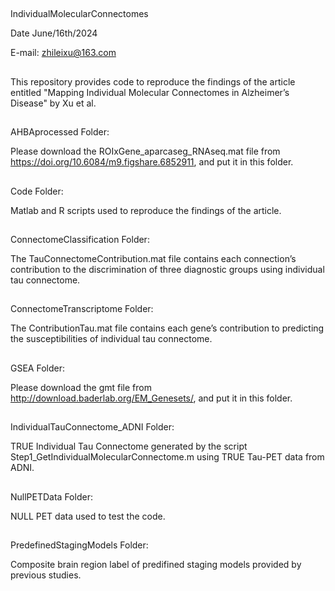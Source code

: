##
IndividualMolecularConnectomes

Date June/16th/2024

E-mail: zhileixu@163.com

##
This repository provides code to reproduce the findings of the article entitled "Mapping Individual Molecular Connectomes in Alzheimer’s Disease" by Xu et al.

##
AHBAprocessed Folder:

Please download the ROIxGene_aparcaseg_RNAseq.mat file from https://doi.org/10.6084/m9.figshare.6852911, and put it in this folder.


##
Code Folder:

Matlab and R scripts used to reproduce the findings of the article.

##
ConnectomeClassification Folder:

The TauConnectomeContribution.mat file contains each connection’s contribution to the discrimination of three diagnostic groups using individual tau connectome.

##
ConnectomeTranscriptome Folder:

The ContributionTau.mat file contains each gene’s contribution to predicting the susceptibilities of individual tau connectome.

##
GSEA Folder:

Please download the gmt file from http://download.baderlab.org/EM_Genesets/, and put it in this folder.

##
IndividualTauConnectome_ADNI Folder:

TRUE Individual Tau Connectome generated by the script Step1_GetIndividualMolecularConnectome.m using TRUE Tau-PET data from ADNI.

##
NullPETData Folder:

NULL PET data used to test the code.

##
PredefinedStagingModels Folder:

Composite brain region label of predifined staging models provided by previous studies.